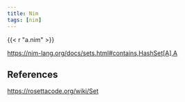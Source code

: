 ```yaml
---
title: Nim
tags: [nim]
---
```


{{< r "a.nim" >}}

<https://nim-lang.org/docs/sets.html#contains,HashSet[A],A>

## References

<https://rosettacode.org/wiki/Set>

